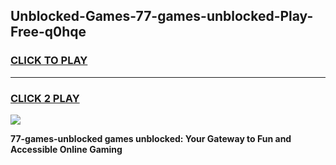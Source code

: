 
## Unblocked-Games-77-games-unblocked-Play-Free-q0hqe
<h3>
<a href="https://premium76.site?title=77-games-unblocked&ref=20A">CLICK TO PLAY</a></h3>
<hr>

<h3>
<a href="https://premium76.site?title=77-games-unblocked&ref=20A">CLICK 2 PLAY</a>
  
</h3>

<a href="https://premium76.site?title=77-games-unblocked&ref=20A"><img src="https://clearcache.store/games.png"></a>


**77-games-unblocked games unblocked: Your Gateway to Fun and Accessible Online Gaming**
